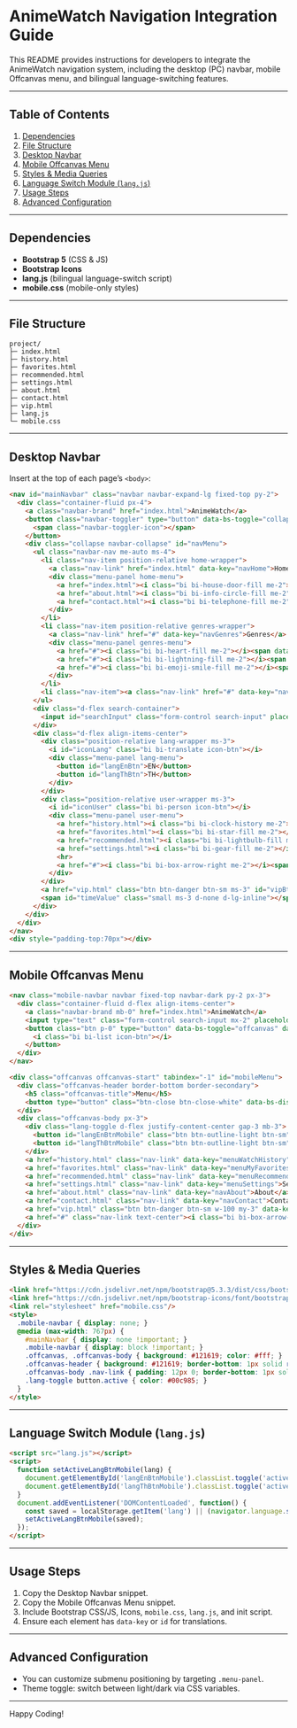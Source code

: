 # AnimeWatch Navigation Integration Guide

This README provides instructions for developers to integrate the AnimeWatch navigation system, including the desktop (PC) navbar, mobile Offcanvas menu, and bilingual language-switching features.

---

## Table of Contents

1. [Dependencies](#dependencies)
2. [File Structure](#file-structure)
3. [Desktop Navbar](#desktop-navbar)
4. [Mobile Offcanvas Menu](#mobile-offcanvas-menu)
5. [Styles & Media Queries](#styles--media-queries)
6. [Language Switch Module (`lang.js`)](#language-switch-module-langjs)
7. [Usage Steps](#usage-steps)
8. [Advanced Configuration](#advanced-configuration)

---

## Dependencies

- **Bootstrap 5** (CSS & JS)  
- **Bootstrap Icons**  
- **lang.js** (bilingual language-switch script)  
- **mobile.css** (mobile-only styles)

---

## File Structure

```
project/
├─ index.html
├─ history.html
├─ favorites.html
├─ recommended.html
├─ settings.html
├─ about.html
├─ contact.html
├─ vip.html
├─ lang.js
└─ mobile.css
```

---

## Desktop Navbar

Insert at the top of each page’s `<body>`:

```html
<nav id="mainNavbar" class="navbar navbar-expand-lg fixed-top py-2">
  <div class="container-fluid px-4">
    <a class="navbar-brand" href="index.html">AnimeWatch</a>
    <button class="navbar-toggler" type="button" data-bs-toggle="collapse" data-bs-target="#navMenu">
      <span class="navbar-toggler-icon"></span>
    </button>
    <div class="collapse navbar-collapse" id="navMenu">
      <ul class="navbar-nav me-auto ms-4">
        <li class="nav-item position-relative home-wrapper">
          <a class="nav-link" href="index.html" data-key="navHome">Home</a>
          <div class="menu-panel home-menu">
            <a href="index.html"><i class="bi bi-house-door-fill me-2"></i><span data-key="navHome">Home</span></a>
            <a href="about.html"><i class="bi bi-info-circle-fill me-2"></i><span data-key="navAbout">About</span></a>
            <a href="contact.html"><i class="bi bi-telephone-fill me-2"></i><span data-key="navContact">Contact</span></a>
          </div>
        </li>
        <li class="nav-item position-relative genres-wrapper">
          <a class="nav-link" href="#" data-key="navGenres">Genres</a>
          <div class="menu-panel genres-menu">
            <a href="#"><i class="bi bi-heart-fill me-2"></i><span data-key="genreRomance">Romance</span></a>
            <a href="#"><i class="bi bi-lightning-fill me-2"></i><span data-key="genreAction">Action</span></a>
            <a href="#"><i class="bi bi-emoji-smile-fill me-2"></i><span data-key="genreComedy">Comedy</span></a>
          </div>
        </li>
        <li class="nav-item"><a class="nav-link" href="#" data-key="navLatest">Latest</a></li>
      </ul>
      <div class="d-flex search-container">
        <input id="searchInput" class="form-control search-input" placeholder="Search anime…" data-key="searchInput">
      </div>
      <div class="d-flex align-items-center">
        <div class="position-relative lang-wrapper ms-3">
          <i id="iconLang" class="bi bi-translate icon-btn"></i>
          <div class="menu-panel lang-menu">
            <button id="langEnBtn">EN</button>
            <button id="langThBtn">TH</button>
          </div>
        </div>
        <div class="position-relative user-wrapper ms-3">
          <i id="iconUser" class="bi bi-person icon-btn"></i>
          <div class="menu-panel user-menu">
            <a href="history.html"><i class="bi bi-clock-history me-2"></i><span data-key="menuWatchHistory">Watch History</span></a>
            <a href="favorites.html"><i class="bi bi-star-fill me-2"></i><span data-key="menuMyFavorites">My Favorites</span></a>
            <a href="recommended.html"><i class="bi bi-lightbulb-fill me-2"></i><span data-key="menuRecommended">Recommended</span></a>
            <a href="settings.html"><i class="bi bi-gear-fill me-2"></i><span data-key="menuSettings">Settings</span></a>
            <hr>
            <a href="#"><i class="bi bi-box-arrow-right me-2"></i><span data-key="menuLogoutText">Logout</span></a>
          </div>
        </div>
        <a href="vip.html" class="btn btn-danger btn-sm ms-3" id="vipBtn" data-key="sendBtn">VIP</a>
        <span id="timeValue" class="small ms-3 d-none d-lg-inline"></span>
      </div>
    </div>
  </div>
</nav>
<div style="padding-top:70px"></div>
```

---

## Mobile Offcanvas Menu

```html
<nav class="mobile-navbar navbar fixed-top navbar-dark py-2 px-3">
  <div class="container-fluid d-flex align-items-center">
    <a class="navbar-brand mb-0" href="index.html">AnimeWatch</a>
    <input type="text" class="form-control search-input mx-2" placeholder="Search anime…">
    <button class="btn p-0" type="button" data-bs-toggle="offcanvas" data-bs-target="#mobileMenu">
      <i class="bi bi-list icon-btn"></i>
    </button>
  </div>
</nav>

<div class="offcanvas offcanvas-start" tabindex="-1" id="mobileMenu">
  <div class="offcanvas-header border-bottom border-secondary">
    <h5 class="offcanvas-title">Menu</h5>
    <button type="button" class="btn-close btn-close-white" data-bs-dismiss="offcanvas"></button>
  </div>
  <div class="offcanvas-body px-3">
    <div class="lang-toggle d-flex justify-content-center gap-3 mb-3">
      <button id="langEnBtnMobile" class="btn btn-outline-light btn-sm" onclick="changeLang('en'); setActiveLangBtnMobile('en')">EN</button>
      <button id="langThBtnMobile" class="btn btn-outline-light btn-sm" onclick="changeLang('th'); setActiveLangBtnMobile('th')">TH</button>
    </div>
    <a href="history.html" class="nav-link" data-key="menuWatchHistory">Watch History</a>
    <a href="favorites.html" class="nav-link" data-key="menuMyFavorites">My Favorites</a>
    <a href="recommended.html" class="nav-link" data-key="menuRecommended">Recommended</a>
    <a href="settings.html" class="nav-link" data-key="menuSettings">Settings</a>
    <a href="about.html" class="nav-link" data-key="navAbout">About</a>
    <a href="contact.html" class="nav-link" data-key="navContact">Contact</a>
    <a href="vip.html" class="btn btn-danger btn-sm w-100 my-3" data-key="sendBtn">VIP</a>
    <a href="#" class="nav-link text-center"><i class="bi bi-box-arrow-right me-2"></i><span data-key="menuLogoutText">Logout</span></a>
  </div>
</div>
```

---

## Styles & Media Queries

```html
<link href="https://cdn.jsdelivr.net/npm/bootstrap@5.3.3/dist/css/bootstrap.min.css" rel="stylesheet"/>
<link href="https://cdn.jsdelivr.net/npm/bootstrap-icons/font/bootstrap-icons.css" rel="stylesheet"/>
<link rel="stylesheet" href="mobile.css"/>
<style>
  .mobile-navbar { display: none; }
  @media (max-width: 767px) {
    #mainNavbar { display: none !important; }
    .mobile-navbar { display: block !important; }
    .offcanvas, .offcanvas-body { background: #121619; color: #fff; }
    .offcanvas-header { background: #121619; border-bottom: 1px solid rgba(255,255,255,0.2); }
    .offcanvas-body .nav-link { padding: 12px 0; border-bottom: 1px solid rgba(255,255,255,0.2); }
    .lang-toggle button.active { color: #00c985; }
  }
</style>
```

---

## Language Switch Module (`lang.js`)

```html
<script src="lang.js"></script>
<script>
  function setActiveLangBtnMobile(lang) {
    document.getElementById('langEnBtnMobile').classList.toggle('active', lang==='en');
    document.getElementById('langThBtnMobile').classList.toggle('active', lang==='th');
  }
  document.addEventListener('DOMContentLoaded', function() {
    const saved = localStorage.getItem('lang') || (navigator.language.startsWith('th') ? 'th' : 'en');
    setActiveLangBtnMobile(saved);
  });
</script>
```

---

## Usage Steps

1. Copy the Desktop Navbar snippet.  
2. Copy the Mobile Offcanvas Menu snippet.  
3. Include Bootstrap CSS/JS, Icons, `mobile.css`, `lang.js`, and init script.  
4. Ensure each element has `data-key` or `id` for translations.

---

## Advanced Configuration

- You can customize submenu positioning by targeting `.menu-panel`.  
- Theme toggle: switch between light/dark via CSS variables.

---

Happy Coding!

